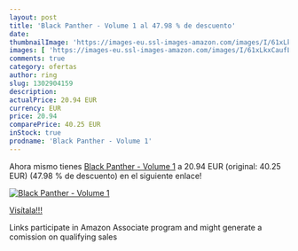 ```yaml
---
layout: post
title: 'Black Panther - Volume 1 al 47.98 % de descuento'
date: 
thumbnailImage: 'https://images-eu.ssl-images-amazon.com/images/I/61xLkxCaufL._SL200_.jpg'
images: [ 'https://images-eu.ssl-images-amazon.com/images/I/61xLkxCaufL._SL200_.jpg' ]
comments: true
category: ofertas
author: ring
slug: 1302904159
description:
actualPrice: 20.94 EUR
currency: EUR
price: 20.94
comparePrice: 40.25 EUR
inStock: true
prodname: 'Black Panther - Volume 1'
---
```


Ahora mismo tienes [Black Panther - Volume 1](https://www.amazon.es/dp/1302904159/?tag=tolees-21) a 20.94 EUR (original: 40.25 EUR) (47.98 %  de descuento) en el siguiente enlace!

[![Black Panther - Volume 1](https://images-eu.ssl-images-amazon.com/images/I/61xLkxCaufL._SL200_.jpg)](https://www.amazon.es/dp/1302904159/?tag=tolees-21)

[Visítala!!!](https://www.amazon.es/dp/1302904159/?tag=tolees-21)

Links participate in Amazon Associate program and might generate a comission on qualifying sales
